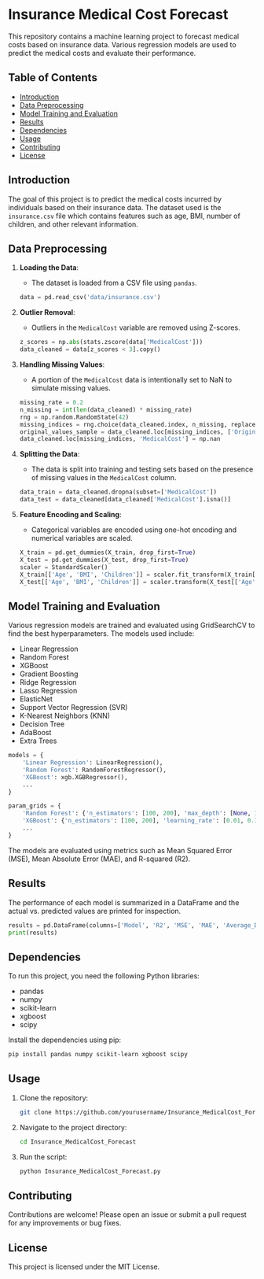
# Insurance Medical Cost Forecast

This repository contains a machine learning project to forecast medical costs based on insurance data. Various regression models are used to predict the medical costs and evaluate their performance.

## Table of Contents

- [Introduction](#introduction)
- [Data Preprocessing](#data-preprocessing)
- [Model Training and Evaluation](#model-training-and-evaluation)
- [Results](#results)
- [Dependencies](#dependencies)
- [Usage](#usage)
- [Contributing](#contributing)
- [License](#license)

## Introduction

The goal of this project is to predict the medical costs incurred by individuals based on their insurance data. The dataset used is the `insurance.csv` file which contains features such as age, BMI, number of children, and other relevant information.

## Data Preprocessing

1. **Loading the Data**:
    - The dataset is loaded from a CSV file using `pandas`.

    ```python
    data = pd.read_csv('data/insurance.csv')
    ```

2. **Outlier Removal**:
    - Outliers in the `MedicalCost` variable are removed using Z-scores.

    ```python
    z_scores = np.abs(stats.zscore(data['MedicalCost']))
    data_cleaned = data[z_scores < 3].copy()
    ```

3. **Handling Missing Values**:
    - A portion of the `MedicalCost` data is intentionally set to NaN to simulate missing values.

    ```python
    missing_rate = 0.2
    n_missing = int(len(data_cleaned) * missing_rate)
    rng = np.random.RandomState(42)
    missing_indices = rng.choice(data_cleaned.index, n_missing, replace=False)
    original_values_sample = data_cleaned.loc[missing_indices, ['OriginalIndex', 'MedicalCost']].sort_values('OriginalIndex')
    data_cleaned.loc[missing_indices, 'MedicalCost'] = np.nan
    ```

4. **Splitting the Data**:
    - The data is split into training and testing sets based on the presence of missing values in the `MedicalCost` column.

    ```python
    data_train = data_cleaned.dropna(subset=['MedicalCost'])
    data_test = data_cleaned[data_cleaned['MedicalCost'].isna()]
    ```

5. **Feature Encoding and Scaling**:
    - Categorical variables are encoded using one-hot encoding and numerical variables are scaled.

    ```python
    X_train = pd.get_dummies(X_train, drop_first=True)
    X_test = pd.get_dummies(X_test, drop_first=True)
    scaler = StandardScaler()
    X_train[['Age', 'BMI', 'Children']] = scaler.fit_transform(X_train[['Age', 'BMI', 'Children']])
    X_test[['Age', 'BMI', 'Children']] = scaler.transform(X_test[['Age', 'BMI', 'Children']])
    ```

## Model Training and Evaluation

Various regression models are trained and evaluated using GridSearchCV to find the best hyperparameters. The models used include:

- Linear Regression
- Random Forest
- XGBoost
- Gradient Boosting
- Ridge Regression
- Lasso Regression
- ElasticNet
- Support Vector Regression (SVR)
- K-Nearest Neighbors (KNN)
- Decision Tree
- AdaBoost
- Extra Trees

```python
models = {
    'Linear Regression': LinearRegression(),
    'Random Forest': RandomForestRegressor(),
    'XGBoost': xgb.XGBRegressor(),
    ...
}

param_grids = {
    'Random Forest': {'n_estimators': [100, 200], 'max_depth': [None, 10, 20]},
    'XGBoost': {'n_estimators': [100, 200], 'learning_rate': [0.01, 0.1]},
    ...
}
```

The models are evaluated using metrics such as Mean Squared Error (MSE), Mean Absolute Error (MAE), and R-squared (R2).

## Results

The performance of each model is summarized in a DataFrame and the actual vs. predicted values are printed for inspection.

```python
results = pd.DataFrame(columns=['Model', 'R2', 'MSE', 'MAE', 'Average_Difference'])
print(results)
```

## Dependencies

To run this project, you need the following Python libraries:

- pandas
- numpy
- scikit-learn
- xgboost
- scipy

Install the dependencies using pip:

```sh
pip install pandas numpy scikit-learn xgboost scipy
```

## Usage

1. Clone the repository:

    ```sh
    git clone https://github.com/yourusername/Insurance_MedicalCost_Forecast.git
    ```

2. Navigate to the project directory:

    ```sh
    cd Insurance_MedicalCost_Forecast
    ```

3. Run the script:

    ```sh
    python Insurance_MedicalCost_Forecast.py
    ```

## Contributing

Contributions are welcome! Please open an issue or submit a pull request for any improvements or bug fixes.

## License

This project is licensed under the MIT License.
